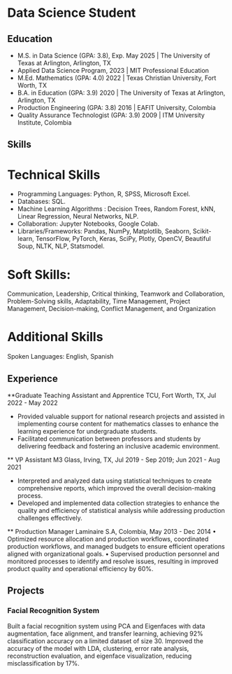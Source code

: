 # Data Science Student 

## Education 
- M.S. in Data Science (GPA: 3.8), Exp. May 2025 | The University of Texas at Arlington, Arlington, TX
- Applied Data Science Program, 2023 | MIT Professional Education 
- M.Ed. Mathematics (GPA: 4.0) 2022 | Texas Christian University, Fort Worth, TX
- B.A. in Education (GPA: 3.9) 2020 | The University of Texas at Arlington, Arlington, TX
- Production Engineering (GPA: 3.8) 2016 | EAFIT University, Colombia
- Quality Assurance Technologist (GPA: 3.9) 2009 | ITM University Institute, Colombia

## Skills 
# Technical Skills
-	Programming Languages: Python, R, SPSS, Microsoft Excel.
-	Databases: SQL.
-	Machine Learning Algorithms : Decision Trees, Random Forest, kNN, Linear Regression, Neural Networks, NLP.
-	Collaboration: Jupyter Notebooks, Google Colab.
-	Libraries/Frameworks: Pandas, NumPy, Matplotlib, Seaborn, Scikit-learn, TensorFlow, PyTorch, Keras, SciPy, Plotly, OpenCV, Beautiful Soup, NLTK, NLP, Statsmodel.
  
# Soft Skills: 
Communication, Leadership, Critical thinking, Teamwork and Collaboration, Problem-Solving skills, Adaptability, Time Management, Project Management, Decision-making, Conflict Management, and Organization

# Additional Skills
Spoken Languages: English, Spanish

## Experience
**Graduate Teaching Assistant and Apprentice 
TCU, Fort Worth, TX, Jul 2022 - May 2022
-	Provided valuable support for national research projects and assisted in implementing course content for mathematics classes to enhance the learning experience for undergraduate students.
- Facilitated communication between professors and students by delivering feedback and fostering an inclusive academic environment.

** VP Assistant
 M3 Glass, Irving, TX, Jul 2019 - Sep 2019; Jun 2021 - Aug 2021
- Interpreted and analyzed data using statistical techniques to create comprehensive reports, which improved the overall decision-making process.
- Developed and implemented data collection strategies to enhance the quality and efficiency of statistical analysis while addressing production challenges effectively.

** Production Manager
Laminaire S.A, Colombia, May 2013 - Dec 2014
•	Optimized resource allocation and production workflows, coordinated production workflows, and managed budgets to ensure efficient operations aligned with organizational goals.
•	Supervised production personnel and monitored processes to identify and resolve issues, resulting in improved product quality and operational efficiency by 60%.

## Projects
### Facial Recognition System
Built a facial recognition system using PCA and Eigenfaces with data augmentation, face alignment, and transfer learning, achieving 92% classification accuracy on a limited dataset of size 30. Improved the accuracy of the model with LDA, clustering, error rate analysis, reconstruction evaluation, and eigenface visualization, reducing misclassification by 17%. 

### 






